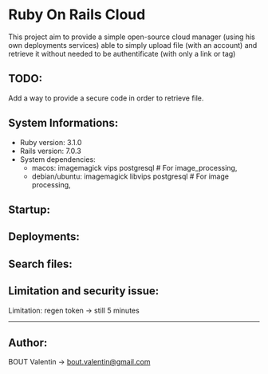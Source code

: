 # Ruby On Rails Cloud

This project aim to provide a simple open-source cloud manager (using his own deployments services) able to simply upload file (with an account) and retrieve it without needed to be authentificate (with only a link or tag)

## TODO:

Add a way to provide a secure code in order to retrieve file.

## System Informations:

- Ruby version: 3.1.0
- Rails version: 7.0.3
- System dependencies:
  - macos: imagemagick vips postgresql # For image_processing,
  - debian/ubuntu: imagemagick libvips postgresql # For image processing,

## Startup:

## Deployments:

## Search files:

## Limitation and security issue:

Limitation: regen token -> still 5 minutes

---

## Author:

BOUT Valentin -> bout.valentin@gmail.com
